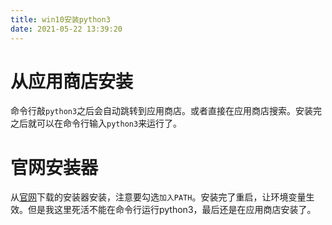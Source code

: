 ```yaml
---
title: win10安装python3
date: 2021-05-22 13:39:20
---
```


# 从应用商店安装
命令行敲`python3`之后会自动跳转到应用商店。或者直接在应用商店搜索。安装完之后就可以在命令行输入`python3`来运行了。

# 官网安装器
从[官网](python.org)下载的安装器安装，注意要勾选`加入PATH`。安装完了重启，让环境变量生效。但是我这里死活不能在命令行运行python3，最后还是在应用商店安装了。
